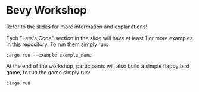 # Bevy Workshop

Refer to the [slides](https://www.canva.com/design/DAGp2nU2bBI/Rt88f6HRw6TVZgDYodQNTQ/view?utm_content=DAGp2nU2bBI&utm_campaign=designshare&utm_medium=link2&utm_source=uniquelinks&utlId=h972c527e5a) for more information and explanations!

Each "Lets's Code" section in the slide will have at least 1 or more examples in this repository.
To run them simply run:

```
cargo run --example example_name
```

At the end of the workshop, participants will also build a simple flappy bird game, to run the game simply run:

```
cargo run
```
